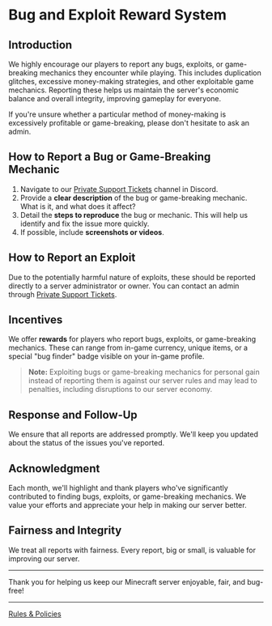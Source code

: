 # Bug and Exploit Reward System

## Introduction

We highly encourage our players to report any bugs, exploits, or game-breaking mechanics they encounter while playing. This includes duplication glitches, excessive money-making strategies, and other exploitable game mechanics. Reporting these helps us maintain the server's economic balance and overall integrity, improving gameplay for everyone.

If you're unsure whether a particular method of money-making is excessively profitable or game-breaking, please don't hesitate to ask an admin.

## How to Report a Bug or Game-Breaking Mechanic

1. Navigate to our [Private Support Tickets](https://discord.gg/j52jh94zKx) channel in Discord.
2. Provide a **clear description** of the bug or game-breaking mechanic. What is it, and what does it affect?
3. Detail the **steps to reproduce** the bug or mechanic. This will help us identify and fix the issue more quickly.
4. If possible, include **screenshots or videos**.

## How to Report an Exploit

Due to the potentially harmful nature of exploits, these should be reported directly to a server administrator or owner. You can contact an admin through [Private Support Tickets](https://discord.gg/4aummv3W24).

## Incentives

We offer **rewards** for players who report bugs, exploits, or game-breaking mechanics. These can range from in-game currency, unique items, or a special "bug finder" badge visible on your in-game profile.

> **Note:** Exploiting bugs or game-breaking mechanics for personal gain instead of reporting them is against our server rules and may lead to penalties, including disruptions to our server economy.

## Response and Follow-Up

We ensure that all reports are addressed promptly. We'll keep you updated about the status of the issues you've reported.

## Acknowledgment

Each month, we'll highlight and thank players who've significantly contributed to finding bugs, exploits, or game-breaking mechanics. We value your efforts and appreciate your help in making our server better.

## Fairness and Integrity

We treat all reports with fairness. Every report, big or small, is valuable for improving our server.

---

Thank you for helping us keep our Minecraft server enjoyable, fair, and bug-free!

---

[Rules & Policies](README.md)
